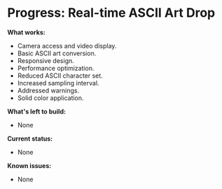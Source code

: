 # Progress: Real-time ASCII Art Drop

**What works:**

*   Camera access and video display.
*   Basic ASCII art conversion.
*   Responsive design.
*   Performance optimization.
*   Reduced ASCII character set.
*   Increased sampling interval.
*   Addressed warnings.
*   Solid color application.

**What's left to build:**

*   None

**Current status:**

*   None

**Known issues:**

*   None
